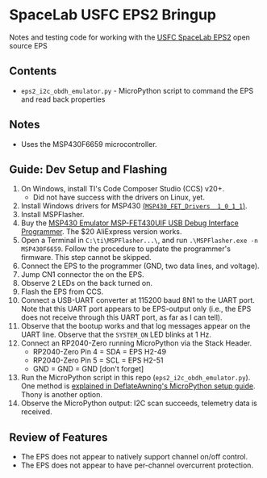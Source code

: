 # SpaceLab USFC EPS2 Bringup

Notes and testing code for working with the [USFC SpaceLab EPS2](https://github.com/spacelab-ufsc/eps2) open source EPS

## Contents

* `eps2_i2c_obdh_emulator.py` - MicroPython script to command the EPS and read back properties

## Notes

* Uses the MSP430F6659 microcontroller.

## Guide: Dev Setup and Flashing

1. On Windows, install TI's Code Composer Studio (CCS) v20+.
    * Did not have success with the drivers on Linux, yet.
2. Install Windows drivers for MSP430 [(`MSP430_FET_Drivers  1_0_1_1`)](https://software-dl.ti.com/msp430/msp430_public_sw/mcu/msp430/MSP430_FET_Drivers/latest/index_FDS.html).
3. Install MSPFlasher.
4. Buy the [MSP430 Emulator MSP-FET430UIF USB Debug Interface Programmer](https://www.aliexpress.com/item/1005006750862890.html). The $20 AliExpress version works.
5. Open a Terminal in `C:\ti\MSPFlasher...\`, and run `.\MSPFlasher.exe -n MSP430F6659`. Follow the procedure to update the programmer's firmware. This step cannot be skipped.
6. Connect the EPS to the programmer (GND, two data lines, and voltage).
7. Jump CN1 connector the on the EPS.
8. Observe 2 LEDs on the back turned on.
9. Flash the EPS from CCS.
10. Connect a USB-UART converter at 115200 baud 8N1 to the UART port. Note that this UART port appears to be EPS-output only (i.e., the EPS does not receive through this UART port, as far as I can tell).
11. Observe that the bootup works and that log messages appear on the UART line. Observe that the `SYSTEM_ON` LED blinks at 1 Hz.
12. Connect an RP2040-Zero running MicroPython via the Stack Header.
    * RP2040-Zero Pin 4 = SDA = EPS H2-49
    * RP2040-Zero Pin 5 = SCL = EPS H2-51
    * GND = GND = GND [don't forget]
13. Run the MicroPython script in this repo (`eps2_i2c_obdh_emulator.py`). One method is [explained in DeflateAwning's MicroPython setup guide](https://gist.github.com/DeflateAwning/cfc26095d25390fcd3c619176c7bf23e). Thony is another option.
14. Observe the MicroPython output: I2C scan succeeds, telemetry data is received.

## Review of Features

* The EPS does not appear to natively support channel on/off control.
* The EPS does not appear to have per-channel overcurrent protection.
